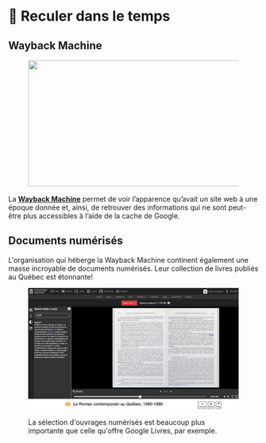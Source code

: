 # 🦕 Reculer dans le temps



## Wayback Machine

<figure><img src="https://miro.medium.com/v2/resize:fit:1400/1*KIQIf2nuaR4BClq7OjL8mQ.png" alt="" height="254" width="700"><figcaption></figcaption></figure>

La [**Wayback Machine**](http://archive.org/web/) permet de voir l’apparence qu’avait un site web à une époque donnée et, ainsi, de retrouver des informations qui ne sont peut-être plus accessibles à l’aide de la cache de Google.

## Documents numérisés

L'organisation qui héberge la Wayback Machine continent également une masse incroyable de documents numérisés. Leur collection de livres publiés au Québec est étonnante!

<figure><img src="../.gitbook/assets/archive-livres.png" alt=""><figcaption><p>La sélection d'ouvrages numérisés est beaucoup plus importante que celle qu'offre Google Livres, par exemple.</p></figcaption></figure>
